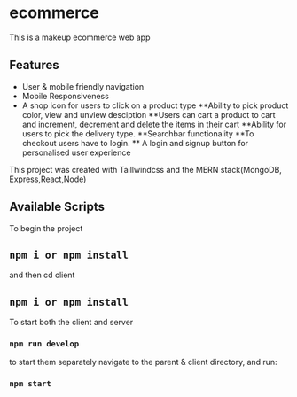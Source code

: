
# ecommerce

This is a makeup ecommerce web app

## Features

* User & mobile friendly navigation
* Mobile Responsiveness
* A shop icon for users to click on a product type
**Ability to pick product color, view and unview desciption
**Users can cart a product to cart and increment, decrement and delete the items in their cart
**Ability for users to pick the delivery type. 
**Searchbar functionality
**To checkout users have to login.
** A login and signup button for personalised user experience


              
This project was created with Taillwindcss and the MERN stack(MongoDB, Express,React,Node)
## Available Scripts


To begin the project
## `npm i or npm install`

and then cd client

## `npm i or npm install`

To start both the client and server 

### `npm run develop`

to start them separately navigate to the parent & client directory, and run:

### `npm start`


